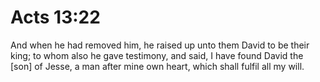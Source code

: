 # Acts 13:22

And when he had removed him, he raised up unto them David to be their king; to whom also he gave testimony, and said, I have found David the [son] of Jesse, a man after mine own heart, which shall fulfil all my will.